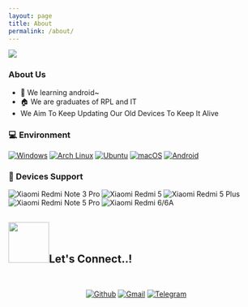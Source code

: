 ```yaml
---
layout: page
title: About
permalink: /about/
---
```


<img src="https://github.com/Arimakana-Lab/Arimakana-banner/blob/wip-4.19-vince/20230902_201601.jpg?raw=true">

### About Us
- 🌱 We learning android~
- 🏠 We are graduates of RPL and IT
- We Aim To Keep Updating Our Old Devices To Keep It Alive

### 💻 Environment
[![Windows](https://img.shields.io/badge/Windows-00BBFF?style=flat-square&logo=Windows&logoColor=FFFFFF&labelColor=00BBFF)](https://www.microsoft.com/windows11)
[![Arch Linux](https://img.shields.io/badge/Arch%20Linux-008BFF?style=flat-square&logo=arch-linux&logoColor=FFFFFF&labelColor=008BFF)](https://archlinux.org)
[![Ubuntu](https://img.shields.io/badge/Ubuntu%2021%2e04-dd4814?style=flat-square&logo=ubuntu&logoColor=ffffff)](https://releases.ubuntu.com/21.04/)
[![macOS](https://img.shields.io/badge/macOS-4F4F4F?style=flat-square&logo=apple&logoColor=FFFFFF&labelColor=4F4F4F)](https://www.apple.com/macos/big-sur/)
[![Android](https://img.shields.io/badge/Android-00C000?style=flat-square&logo=android&logoColor=FFFFFF&labelColor=00C000)](https://www.android.com/android-11/)

### 📱 Devices Support
![Xiaomi Redmi Note 3 Pro](https://img.shields.io/badge/Xiaomi%20Redmi%20Note%203%20Pro-ED9121?style=flat-square&logo=xiaomi&logoColor=FFFFFF&labelColor=ED9121)
![Xiaomi Redmi 5](https://img.shields.io/badge/Xiaomi%20Redmi%205-ED9121?style=flat-square&logo=xiaomi&logoColor=FFFFFF&labelColor=ED9121)
![Xiaomi Redmi 5 Plus](https://img.shields.io/badge/Xiaomi%20Redmi%205%20Plus-ED9121?style=flat-square&logo=xiaomi&logoColor=FFFFFF&labelColor=ED9121)
![Xiaomi Redmi Note 5 Pro](https://img.shields.io/badge/Xiaomi%20Redmi%20Note%205%20Pro-ED9121?style=flat-square&logo=xiaomi&logoColor=FFFFFF&labelColor=ED9121)
![Xiaomi Redmi 6/6A](https://img.shields.io/badge/Xiaomi%20Redmi%206/6A-ED9121?style=flat-square&logo=xiaomi&logoColor=FFFFFF&labelColor=ED9121)

## <img src="https://media.giphy.com/media/ZkoseoSVGIBmXTnWq8/giphy.gif" width ="80"><b>Let's Connect..!</b>
<br>
<div align='left'>

<p align="center">
  <a href="https://github.com/shenprjkt"><img alt="Github" title="Arimakana Github" src="https://img.shields.io/badge/GitHub-100000?style=for-the-badge&logo=github&logoColor=white"></a>
  <a href="mailto:shenprjktplayground@gmail.com"><img alt="Gmail" title="Shandy Reynaldi Gmail" src="https://img.shields.io/badge/Gmail-D14836?style=for-the-badge&logo=gmail&logoColor=white"></a>
  <a href="https://t.me/Kanarimalt"><img alt="Telegram" title="Arimakana Telegram" src="https://img.shields.io/badge/Telegram-2CA5E0?style=for-the-badge&logo=telegram&logoColor=white"></a> 
 </p>
</div>
